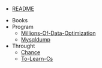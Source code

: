 * [README](/README.md)
- Books
- Program
    * [Millions-Of-Data-Optimization](/program/mysql-millions-of-data-optimization.md)
    * [Mysqldump](/program/mysqldump.md)
- Throught
    * [Chance](/throught/chance.md)
    * [To-Learn-Cs](/throught/how-to-learn-cs.md)

